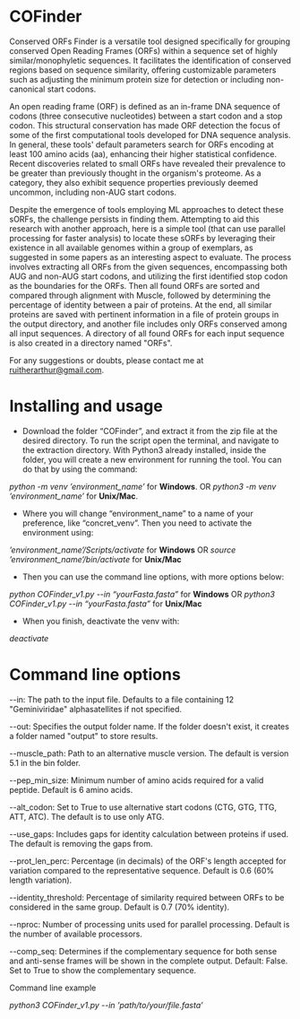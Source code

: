 # COFinder
Conserved ORFs Finder is a versatile tool designed specifically for grouping conserved Open Reading Frames (ORFs) within a sequence set of highly similar/monophyletic sequences. It facilitates the identification of conserved regions based on sequence similarity, offering customizable parameters such as adjusting the minimum protein size for detection or including non-canonical start codons.

An open reading frame (ORF) is defined as an in-frame DNA sequence of codons (three consecutive nucleotides) between a start codon and a stop codon. This structural conservation has made ORF detection the focus of some of the first computational tools developed for DNA sequence analysis. In general, these tools' default parameters search for ORFs encoding at least 100 amino acids (aa), enhancing their higher statistical confidence.
Recent discoveries related to small ORFs have revealed their prevalence to be greater than previously thought in the organism's proteome. As a category, they also exhibit sequence properties previously deemed uncommon, including non-AUG start codons.

Despite the emergence of tools employing ML approaches to detect these sORFs, the challenge persists in finding them. Attempting to aid this research with another approach, here is a simple tool (that can use parallel processing for faster analysis) to locate these sORFs by leveraging their existence in all available genomes within a group of exemplars, as suggested in some papers as an interesting aspect to evaluate. The process involves extracting all ORFs from the given sequences, encompassing both AUG and non-AUG start codons, and utilizing the first identified stop codon as the boundaries for the ORFs. Then all found ORFs are sorted and compared through alignment with Muscle, followed by determining the percentage of identity between a pair of proteins. At the end, all similar proteins are saved with pertinent information in a file of protein groups in the output directory, and another file includes only ORFs conserved among all input sequences. A directory of all found ORFs for each input sequence is also created in a directory named "ORFs".

For any suggestions or doubts, please contact me at ruitherarthur@gmail.com.

# Installing and usage
*  Download the folder “COFinder”, and extract it from the zip file at the desired directory. To run the script open the terminal, and navigate to the extraction directory. With Python3 already installed, inside the folder, you will create a new environment for running the tool. You can do that by using the command:

*python -m venv ’environment_name’* for **Windows**.   OR   *python3 -m venv ’environment_name’* for **Unix/Mac**.

*  Where you will change “environment_name” to a name of your preference, like “concret_venv”. Then you need to activate the environment using:

*’environment_name’/Scripts/activate* for **Windows**   OR   *source ’environment_name’/bin/activate* for **Unix/Mac**

*  Then you can use the command line options, with more options below:

*python COFinder_v1.py --in “yourFasta.fasta”* for **Windows**   OR   *python3 COFinder_v1.py --in “yourFasta.fasta”* for **Unix/Mac**

*  When you finish, deactivate the venv with:

*deactivate*

# Command line options

--in: The path to the input file. Defaults to a file containing 12 "Geminiviridae" alphasatellites if not specified.

--out: Specifies the output folder name. If the folder doesn't exist, it creates a folder named "output" to store results.

--muscle_path: Path to an alternative muscle version. The default is version 5.1 in the bin folder.

--pep_min_size: Minimum number of amino acids required for a valid peptide. Default is 6 amino acids.

--alt_codon: Set to True to use alternative start codons (CTG, GTG, TTG, ATT, ATC). The default is to use only ATG.

--use_gaps: Includes gaps for identity calculation between proteins if used. The default is removing the gaps from.

--prot_len_perc: Percentage (in decimals) of the ORF's length accepted for variation compared to the representative sequence. Default is 0.6 (60% length variation).

--identity_threshold: Percentage of similarity required between ORFs to be considered in the same group. Default is 0.7 (70% identity).

--nproc: Number of processing units used for parallel processing. Default is the number of available processors.

--comp_seq: Determines if the complementary sequence for both sense and anti-sense frames will be shown in the complete output. Default: False. Set to True to show the complementary sequence.

Command line example

*python3 COFinder_v1.py --in ’path/to/your/file.fasta’*
